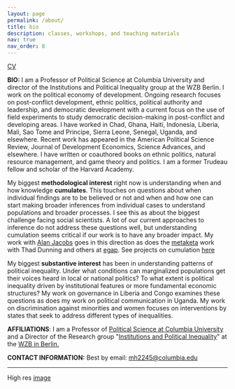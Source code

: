 ```yaml
---
layout: page
permalink: /about/
title: bio
description: classes, workshops, and teaching materials
nav: true
nav_order: 8
---
```


<a href="{{'assets/pdf/CV.pdf' | relative_url}}" target="_blank" rel="noopener noreferrer"> <i class="fas fa-file-pdf"></i> CV</a> 

<strong>BIO: </strong>I am a Professor of Political Science at Columbia University and director of the Institutions and Political Inequality group at the WZB Berlin. I work on the political economy of development. Ongoing research focuses on post-conflict development, ethnic politics, political authority and leadership, and democratic development with a current focus on the use of field experiments to study democratic decision-making in post-conflict and developing areas. I have worked in Chad, Ghana, Haiti, Indonesia, Liberia, Mali, Sao Tome and Principe, Sierra Leone, Senegal, Uganda, and elsewhere. Recent work has appeared in the American Political Science Review, Journal of Development Economics, Science Advances, and elsewhere. I have written or coauthored books on ethnic politics, natural resource management, and game theory and politics. I am a former Trudeau fellow and scholar of the Harvard Academy.

My biggest <strong>methodological interest</strong> right now is understanding when and how knowledge <strong>cumulates</strong>. This touches on questions about when individual findings are to be believed or not and when and how one can start making broader inferences from individual cases to understand populations and broader processes. I see this as about the biggest challenge facing social scientists. A lot of our current approaches to inference do not address these questions well, but understanding cumulation seems critical if our work is to have any broader impact. My work with <a href="https://macartan.github.io/integrated_inferences/">Alan Jacobs</a> goes in this direction as does the <a href="http://egap.org/research/metaketa/">metaketa</a> work with Thad Dunning and others at <a href="http://www.egap.org/">egap</a>. See projects on cumulation <a href="https://macartan.github.io/projects/cumulation/">here</a>

My biggest <strong>substantive interest</strong> has been in understanding patterns of political inequality. Under what conditions can marginalized populations get their voices heard in local or national politics? To what extent is political inequality driven by institutional features or more fundamental economic structures? My work on governance in Liberia and Congo examines these questions as does my work on political communication in Uganda. My work on discrimination against minorities and women focuses on interventions by states that seek to address different types of inequalities.

<strong>AFFILIATIONS</strong>: I am a Professor of <a href="http://polisci.columbia.edu/">Political Science at Columbia University</a> and a Director of the Research group "<a href="https://www.wzb.eu/en/research/political-economy-of-development/institutions-and-political-inequality">Institutions and Political Inequality</a>" at the <a href="https:/www.wzb.eu/en">WZB in Berlin.</a>

<strong>CONTACT INFORMATION:</strong> Best by email: [mh2245@columbia.edu](mailto:mh2245@columbia.edu)

____

<a href="https://macartan.github.io/assets/img/201709_Macartan-Humphreys.jpg" target="_blank" rel="noopener noreferrer"> <i class="fas fa-image"></i> </a> 
High res <a href="https://macartan.github.io/assets/img/201709_Macartan-Humphreys.jpg" target="_blank" rel="noopener noreferrer"> image</a> 

